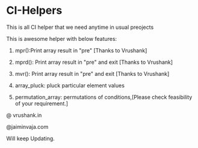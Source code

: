 CI-Helpers
==========

This is all CI helper that we need anytime in usual preojects


This is awesome helper with below features:
1. mpr():Print array result in "pre" [Thanks to Vrushank]

2. mprd(): Print array result in "pre" and exit [Thanks to Vrushank]

3. mvr(): Print array result in "pre" and exit [Thanks to Vrushank]

4. array_pluck: pluck particular element values

5. permutation_array: permutations of conditions,[Please check feasibility of your requirement.]


@ vrushank.in

@jaiminvaja.com

Will keep Updating.
